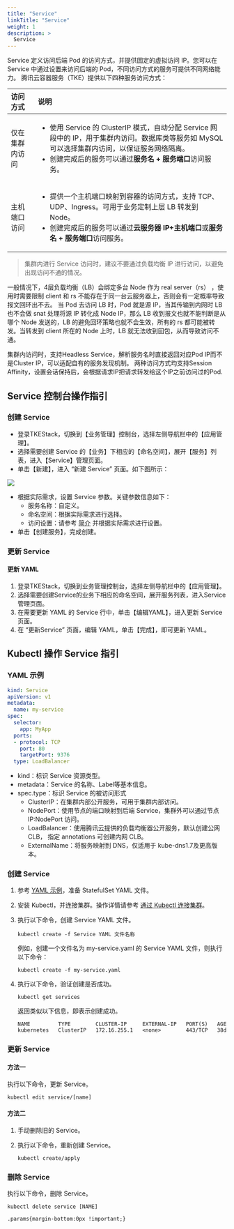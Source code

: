 ```yaml
---
title: "Service"
linkTitle: "Service"
weight: 1
description: >
  Service
---
```


Service 定义访问后端 Pod 的访问方式，并提供固定的虚拟访问 IP。您可以在 Service 中通过设置来访问后端的 Pod，不同访问方式的服务可提供不同网络能力。 腾讯云容器服务（TKE）提供以下四种服务访问方式：

<table>
  <thead>
    <tr>
      <th style="text-align:left">&#x8BBF;&#x95EE;&#x65B9;&#x5F0F;</th>
      <th style="text-align:left">&#x8BF4;&#x660E;</th>
    </tr>
  </thead>
  <tbody>
    <tr>
      <td style="text-align:left">&#x4EC5;&#x5728;&#x96C6;&#x7FA4;&#x5185;&#x8BBF;&#x95EE;</td>
      <td style="text-align:left">
        <ul>
          <li>&#x4F7F;&#x7528; Service &#x7684; ClusterIP &#x6A21;&#x5F0F;&#xFF0C;&#x81EA;&#x52A8;&#x5206;&#x914D;
            Service &#x7F51;&#x6BB5;&#x4E2D;&#x7684; IP&#xFF0C;&#x7528;&#x4E8E;&#x96C6;&#x7FA4;&#x5185;&#x8BBF;&#x95EE;&#x3002;&#x6570;&#x636E;&#x5E93;&#x7C7B;&#x7B49;&#x670D;&#x52A1;&#x5982;
            MySQL &#x53EF;&#x4EE5;&#x9009;&#x62E9;&#x96C6;&#x7FA4;&#x5185;&#x8BBF;&#x95EE;&#xFF0C;&#x4EE5;&#x4FDD;&#x8BC1;&#x670D;&#x52A1;&#x7F51;&#x7EDC;&#x9694;&#x79BB;&#x3002;</li>
          <li>&#x521B;&#x5EFA;&#x5B8C;&#x6210;&#x540E;&#x7684;&#x670D;&#x52A1;&#x53EF;&#x4EE5;&#x901A;&#x8FC7;<b>&#x670D;&#x52A1;&#x540D; + &#x670D;&#x52A1;&#x7AEF;&#x53E3;</b>&#x8BBF;&#x95EE;&#x670D;&#x52A1;&#x3002;</li>
        </ul>
      </td>
    </tr>
    <tr>
      <td style="text-align:left">&#x4E3B;&#x673A;&#x7AEF;&#x53E3;&#x8BBF;&#x95EE;</td>
      <td style="text-align:left">
        <ul>
          <li>&#x63D0;&#x4F9B;&#x4E00;&#x4E2A;&#x4E3B;&#x673A;&#x7AEF;&#x53E3;&#x6620;&#x5C04;&#x5230;&#x5BB9;&#x5668;&#x7684;&#x8BBF;&#x95EE;&#x65B9;&#x5F0F;&#xFF0C;&#x652F;&#x6301;
            TCP&#x3001;UDP&#x3001;Ingress&#x3002;&#x53EF;&#x7528;&#x4E8E;&#x4E1A;&#x52A1;&#x5B9A;&#x5236;&#x4E0A;&#x5C42;
            LB &#x8F6C;&#x53D1;&#x5230; Node&#x3002;</li>
          <li>&#x521B;&#x5EFA;&#x5B8C;&#x6210;&#x540E;&#x7684;&#x670D;&#x52A1;&#x53EF;&#x4EE5;&#x901A;&#x8FC7;<b>&#x4E91;&#x670D;&#x52A1;&#x5668; IP+&#x4E3B;&#x673A;&#x7AEF;&#x53E3;</b>&#x6216;<b>&#x670D;&#x52A1;&#x540D; + &#x670D;&#x52A1;&#x7AEF;&#x53E3;</b>&#x8BBF;&#x95EE;&#x670D;&#x52A1;&#x3002;</li>
        </ul>
      </td>
    </tr>
  </tbody>
</table>

> 集群内进行 Service 访问时，建议不要通过负载均衡 IP 进行访问，以避免出现访问不通的情况。

一般情况下，4层负载均衡（LB）会绑定多台 Node 作为 real server（rs） ，使用时需要限制 client 和 rs 不能存在于同一台云服务器上，否则会有一定概率导致报文回环出不去。 当 Pod 去访问 LB 时，Pod 就是源 IP，当其传输到内网时 LB 也不会做 snat 处理将源 IP 转化成 Node IP，那么 LB 收到报文也就不能判断是从哪个 Node 发送的，LB 的避免回环策略也就不会生效，所有的 rs 都可能被转发。当转发到 client 所在的 Node 上时，LB 就无法收到回包，从而导致访问不通。

集群内访问时，支持Headless Service，解析服务名时直接返回对应Pod IP而不是Cluster IP，可以适配自有的服务发现机制。 两种访问方式均支持Session Affinity，设置会话保持后，会根据请求IP把请求转发给这个IP之前访问过的Pod.

## Service 控制台操作指引

### 创建 Service

* 登录TKEStack，切换到【业务管理】控制台，选择左侧导航栏中的【应用管理】。 
* 选择需要创建 Service 的【业务】下相应的【命名空间】，展开【服务】列表，进入【Service】管理页面。
* 单击【新建】，进入 “新建 Service” 页面。如下图所示：

![](../../../../../../images/image%20%28133%29.png)

* 根据实际需求，设置 Service 参数。关键参数信息如下：
  * 服务名称：自定义。
  * 命名空间：根据实际需求进行选择。
  * 访问设置：请参考 [简介](../service#简介) 并根据实际需求进行设置。
* 单击【创建服务】，完成创建。

### 更新 Service

#### 更新 YAML

1. 登录TKEStack，切换到业务管理控制台，选择左侧导航栏中的【应用管理】。
2. 选择需要创建Service的业务下相应的命名空间，展开服务列表，进入Service管理页面。
3. 在需要更新 YAML 的 Service 行中，单击【编辑YAML】，进入更新 Service 页面。
4. 在 “更新Service” 页面，编辑 YAML，单击【完成】，即可更新 YAML。

## Kubectl 操作 Service 指引

### YAML 示例

```yaml
kind: Service
apiVersion: v1
metadata:
  name: my-service
spec:
  selector:
    app: MyApp
  ports:
  - protocol: TCP
    port: 80
    targetPort: 9376
  type: LoadBalancer
```

* kind：标识 Service 资源类型。
* metadata：Service 的名称、Label等基本信息。
* spec.type：标识 Service 的被访问形式
  * ClusterIP：在集群内部公开服务，可用于集群内部访问。
  * NodePort：使用节点的端口映射到后端 Service，集群外可以通过节点 IP:NodePort 访问。
  * LoadBalancer：使用腾讯云提供的负载均衡器公开服务，默认创建公网 CLB， 指定 annotations 可创建内网 CLB。
  * ExternalName：将服务映射到 DNS，仅适用于 kube-dns1.7及更高版本。

### 创建 Service

1. 参考 [YAML 示例](../service#YAMLSample)，准备 StatefulSet YAML 文件。
2. 安装 Kubectl，并连接集群。操作详情请参考 [通过 Kubectl 连接集群](https://cloud.tencent.com/document/product/457/8438)。
3. 执行以下命令，创建 Service YAML 文件。

   ```text
   kubectl create -f Service YAML 文件名称
   ```

   例如，创建一个文件名为 my-service.yaml 的 Service YAML 文件，则执行以下命令：

   ```text
   kubectl create -f my-service.yaml
   ```

4. 执行以下命令，验证创建是否成功。

   ```text
   kubectl get services
   ```

   返回类似以下信息，即表示创建成功。

   ```text
   NAME         TYPE        CLUSTER-IP     EXTERNAL-IP   PORT(S)   AGE
   kubernetes   ClusterIP   172.16.255.1   <none>        443/TCP   38d
   ```

### 更新 Service

#### 方法一

执行以下命令，更新 Service。

```text
kubectl edit service/[name]
```

#### 方法二

1. 手动删除旧的 Service。
2. 执行以下命令，重新创建 Service。

   ```text
   kubectl create/apply
   ```

### 删除 Service

执行以下命令，删除 Service。

```text
kubectl delete service [NAME]
```

```text
.params{margin-bottom:0px !important;}  
```


